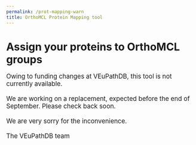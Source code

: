 ```yaml
---
permalink: /prot-mapping-warn
title: OrthoMCL Protein Mapping tool
---
```


<h1>Assign your proteins to OrthoMCL groups</h1>

<div class="static-content">

<p style="font-size:120%">
Owing to funding changes at VEuPathDB, this tool is not currently available.
<br><br>
We are working on a replacement, expected before the end of September. Please check back soon.
<br><br>
We are very sorry for the inconvenience.
<br><br>
The VEuPathDB team
</p>
</div>
